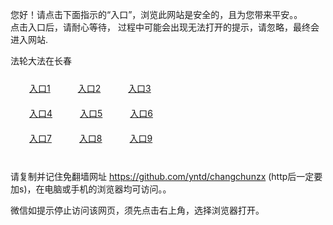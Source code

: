 您好！请点击下面指示的“入口”，浏览此网站是安全的，且为您带来平安。。 <br/>
点击入口后，请耐心等待， 过程中可能会出现无法打开的提示，请忽略，最终会进入网站. </br>

法轮大法在长春<br/>
<div style="padding:10px"><a style="margin:20px" target="_blank" href="https://d3443zx7qrqe3t.cloudfront.net/2Qpsp?hpnmhx" id="ccLink1" rel="nofollow">入口1</a> <a target="_blank" style="margin:20px" href="https://dy21skr6tsrcb.cloudfront.net/2Qpsp?oboruvee" id="ccLink2" rel="nofollow">入口2</a> <a style="margin:20px" target="_blank" href="https://d1e7gva9vz8y72.cloudfront.net/2Qpsp?qoauq" id="ccLink3" rel="nofollow">入口3</a></div>

<div style="padding:10px" ><a style="margin:20px" target="_blank" href="https://d3443zx7qrqe3t.cloudfront.net/2Qpsp?hpnmhx" id="ccLink4" rel="nofollow">入口4</a> <a style="margin:20px" href="https://dy21skr6tsrcb.cloudfront.net/2Qpsp?oboruvee" target="_blank" id="ccLink5" rel="nofollow">入口5</a> <a style="margin:20px" href="https://d1e7gva9vz8y72.cloudfront.net/2Qpsp?qoauq" target="_blank" id="ccLink6" rel="nofollow">入口6</a></div>

<div style="padding:10px"><a style="margin:20px" target="_blank" href="https://d3443zx7qrqe3t.cloudfront.net/2Qpsp?hpnmhx" id="ccLink7" rel="nofollow">入口7</a> <a style="margin:20px" href="https://dy21skr6tsrcb.cloudfront.net/2Qpsp?oboruvee" target="_blank" id="ccLink8" rel="nofollow">入口8</a> <a style="margin:20px" target="_blank" href="https://d1e7gva9vz8y72.cloudfront.net/2Qpsp?qoauq" id="ccLink9" rel="nofollow">入口9</a></div>

<br/>



请复制并记住免翻墙网址 https://github.com/yntd/changchunzx (http后一定要加s)，在电脑或手机的浏览器均可访问。。<br/>

微信如提示停止访问该网页，须先点击右上角，选择浏览器打开。
